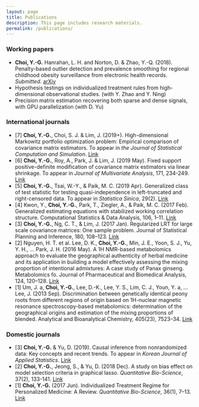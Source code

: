 ```yaml
---
layout: page
title: Publications
description: This page includes research materials.
permalink: /publications/
---
```




### Working papers 

* __Choi, Y.-G.__ Hanrahan, L. H. and Norton, D. \& Zhao, Y.-Q. (2018). Penalty-based outlier detection and prevalence smoothing for regional childhood obesity surveillance from electronic health records. *Submitted*. [arXiv](https://arxiv.org/abs/1804.05430)
* Hypothesis testings on individualized treatment rules from high-dimensional observational studies. (with Y. Zhao and Y. Ning)
* Precision matrix estimation recovering both sparse and dense signals, with GPU parallelization (with D. Yu)


### International journals


* [7] __Choi, Y.-G.__, Choi, S. J. & Lim, J. (2019+). High-dimensional Markowitz portfolio optimization problem: Empirical comparison of covariance matrix estimators. 
To appear in *the Journal of Statistical Computation and Simulation*. [Link](https://www.tandfonline.com/doi/full/10.1080/00949655.2019.1577855)
* [6] __Choi, Y.-G.__, Roy, A., Park, J. & Lim, J. (2019 May). Fixed support positive-definite modification of covariance matrix estimators via linear shrinkage. 
To appear in *Journal of Multivariate Analysis*, 171, 234-249.  [Link](https://doi.org/10.1016/j.jmva.2018.12.002)
* [5] __Choi, Y.-G.__, Tsai, W.-Y., & Paik, M. C. (2019 Apr). Generalized class of test statistic for testing quasi-independence in left-truncated and right-censored data. To appear in *Statistica Sinica*, 29(2). [Link](http://www3.stat.sinica.edu.tw/ss_newpaper/SS-2017-0010_na.pdf)
* [4] Kwon, Y., __Choi, Y.-G.__, Park, T., Ziegler, A., & Paik, M. C. (2017 Feb). Generalized estimating equations with stabilized working correlation structure. Computational Statistics & Data Analysis, 106, 1–11. [Link](https://doi.org/10.1016/j.csda.2016.08.016)
* [3] __Choi, Y.-G.__, Ng, C. T., & Lim, J. (2017 Jan). Regularized LRT for large scale covariance matrices: One sample problem. Journal of Statistical Planning and Inference, 180, 108–123. [Link](https://doi.org/10.1016/j.jspi.2016.06.006)
* [2] Nguyen, H. T. et al. Lee, D. K., __Choi, Y.-G.__, Min, J. E., Yoon, S. J., Yu, Y. H., … Park, J. H. (2016 May). A 1H NMR-based metabolomics approach to evaluate the geographical authenticity of herbal medicine and its application in building a model effectively assessing the mixing proportion of intentional admixtures: A case study of Panax ginseng. Metabolomics fo. Journal of Pharmaceutical and Biomedical Analysis, 124, 120–128. [Link](https://doi.org/10.1016/j.jpba.2016.02.028)
* [1] Um, J. a, __Choi, Y.-G.__, Lee, D.-K., Lee, Y. S., Lim, C. J., Youn, Y. a, … Lee, J. (2013 Sep). Discrimination between genetically identical peony roots from different regions of origin based on 1H-nuclear magnetic resonance spectroscopy-based metabolomics: determination of the geographical origins and estimation of the mixing proportions of blended. Analytical and Bioanalytical Chemistry, 405(23), 7523–34. [Link](https://doi.org/10.1007/s00216-013-7182-9)


### Domestic journals

* [3] __Choi, Y.-G.__ \& Yu, D. (2019). Causal inference from nonrandomized data: Key concepts and recent trends. To appear in *Korean Journal of Applied Statistics*. [Link](https://www.dropbox.com/s/oqqb7qjj8haj9nk/CausalObsData_v3.pdf?dl=0)
* [2] __Choi, Y.-G.__, Jeong, S., \& Yu, D. (2018 Dec). A study on bias effect on model selection criteria in graphical lasso. *Quantitative Bio-Science*, 37(2), 133-141. [Link](https://doi.org/10.22283/qbs.2018.37.2.133)
* [1] __Choi, Y.-G.__ (2017 Jun). Individualized Treatment Regime for Personalized Medicine: A Review. *Quantitative Bio-Science*, 36(1), 7–13. [Link](https://doi.org/10.22283/qbs.2017.36.1.7)






